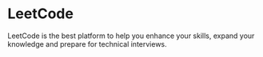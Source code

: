 # LeetCode
LeetCode is the best platform to help you enhance your skills, expand your knowledge and prepare for technical interviews.
